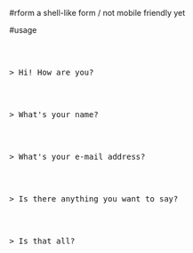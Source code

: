 #rform
a shell-like form / not mobile friendly yet

#usage

<pre><div class="form-react">
    <p>> Hi! How are you?</p>
    <p>> What's your name?</p>
    <p>> What's your e-mail address?</p>
    <p>> Is there anything you want to say?</p>
    <p>> Is that all?</p>
    <div class="end-message"></div>
</div>
<div class="result-react"></div></pre>
